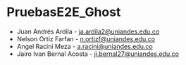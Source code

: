 # PruebasE2E_Ghost

* Juan Andrés Ardila - ja.ardila2@uniandes.edu.co
* Nelson Ortiz Farfan - n.ortizf@uniandes.edu.co
* Angel Racini Meza - a.racini@uniandes.edu.co
* Jairo Ivan Bernal Acosta - ji.bernal27@uniandes.edu.co
